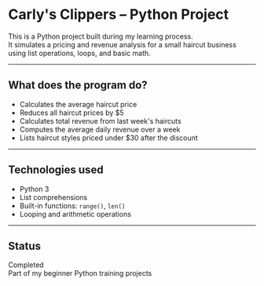 # Carly's Clippers – Python Project

This is a Python project built during my learning process.  
It simulates a pricing and revenue analysis for a small haircut business using list operations, loops, and basic math.

---

## What does the program do?

- Calculates the average haircut price
- Reduces all haircut prices by $5
- Calculates total revenue from last week's haircuts
- Computes the average daily revenue over a week
- Lists haircut styles priced under $30 after the discount

---

## Technologies used

- Python 3
- List comprehensions
- Built-in functions: `range()`, `len()`
- Looping and arithmetic operations

---

## Status

Completed  
Part of my beginner Python training projects
